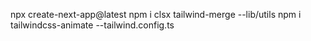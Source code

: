 npx create-next-app@latest
npm i clsx tailwind-merge   --lib/utils
npm i tailwindcss-animate   --tailwind.config.ts
